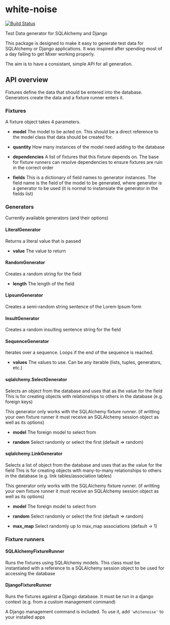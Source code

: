 # white-noise
[![Build Status](https://travis-ci.org/James1345/white-noise.svg?branch=develop)](https://travis-ci.org/James1345/white-noise)

Test Data generator for SQLAlchemy and Django

This package is designed to make it easy to generate test data for SQLAlchemy
or Django applications. It was inspired after spending
most of a day failing to get Mixer working properly.

The aim is to have a consistant, simple API for all generation.

## API overview
Fixtures define the data that should be entered into the database. Generators
create the data and a fixture runner enters it.

### Fixtures

A fixture object takes 4 parameters.

- **model** The model to be acted on. This
should be a direct reference to the model class that data should be created for.

- **quantity** How many instances of the model need adding to the database

- **dependencies** A list of fixtures that this fixture depends on. The base for fixture runners can resolve dependencies to ensure fixtures are ruin in the correct order

- **fields** This is a dictionary of field names to generator instances. The field name is the field of the model to be generated, where generator is a generator to be used (it is normal to instansiate the generator in the fields list)

### Generators

Currently available generators (and their options)

#### LiteralGenerator

Returns a literal value that is passed

- **value** The value to return

#### RandomGenerator

Creates a random string for the field

- **length** The length of the field

#### LipsumGenerator

Creates a semi-random string sentence of the Lorem Ipsum form

#### InsultGenerator

Creates a random insulting sentence  string for the field

#### SequenceGenerator

Iterates over a sequence. Loops if the end of the sequence is reached.

- **values** The values to use. Can be any iterable (lists, tuples, generators, etc.)

#### sqlalchemy.SelectGenerator
Selects an object from the database and uses that as the value for the field
This is for creating objects with relationships to others in the database (e.g. foreign keys)

This generator only works with the SQLAlchemy fixture runner. (if writting your own fixture runner
it must receive an SQLAlchemy session object as well as its options)

- **model** The foreign model to select from

- **random** Select randomly or select the first (default => random)

#### sqlalchemy.LinkGenerator
Selects a list of object from the database and uses that as the value for the field
This is for creating objects with many-to-many relationships to others in the database (e.g. link tables/association tables)

This generator only works with the SQLAlchemy fixture runner. (if writting your own fixture runner
it must receive an SQLAlchemy session object as well as its options)

- **model** The foreign model to select from

- **random** Select randomly or select the first (default => random)

- **max_map** Select randomly up to max_map associations (default -> 1)


### Fixture runners

#### SQLAlchemyFixtureRunner

Runs the fixtures using SQLAlchemy models. This class must be instantiated with
a reference to a SQLAlchemy session object to be used for accessing the database

#### DjangoFixtureRunner

Runs the fixtures against a Django database. It must be run in a django context
(e.g. from a custom management command)

A Django management command is included. To use it, add `'whitenoise'` to your
installed apps
